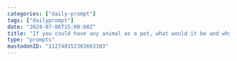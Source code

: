 ```yaml
---
categories: ["daily-prompt"]
tags: ["dailyprompt"]
date: "2024-07-06T15:00:00Z"
title: "If you could have any animal as a pet, what would it be and why?"
type: "prompts"
mastodonID: "112740152383663103"
---
```

